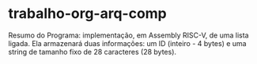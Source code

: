 # trabalho-org-arq-comp
Resumo do Programa: implementação, em Assembly RISC-V, de uma lista ligada. Ela armazenará duas informações: um ID (inteiro - 4 bytes) e uma string de tamanho fixo de 28 caracteres (28 bytes).
